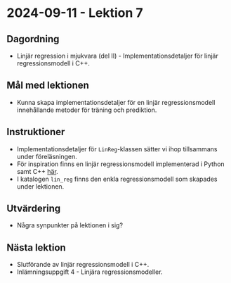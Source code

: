 # 2024-09-11 - Lektion 7

## Dagordning
* Linjär regression i mjukvara (del II) - Implementationsdetaljer för linjär regressionsmodell i C++.

## Mål med lektionen
* Kunna skapa implementationsdetaljer för en linjär regressionsmodell innehållande metoder för träning och prediktion.

## Instruktioner
* Implementationsdetaljer för `LinReg`-klassen sätter vi ihop tillsammans under föreläsningen.
* För inspiration finns en linjär regressionsmodell implementerad i Python samt C++ [här](../../code/lin_reg/).
* I katalogen `lin_reg` finns den enkla regressionsmodell som skapades under lektionen.  

## Utvärdering
* Några synpunkter på lektionen i sig?

## Nästa lektion
* Slutförande av linjär regressionsmodell i C++.
* Inlämningsuppgift 4 - Linjära regressionsmodeller.
